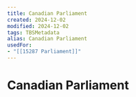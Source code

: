 ```yaml
---
title: Canadian Parliament
created: 2024-12-02
modified: 2024-12-02
tags: TBSMetadata
alias: Canadian Parliament
usedFor:
- "[[15287 Parliament]]"
---
```

# Canadian Parliament
